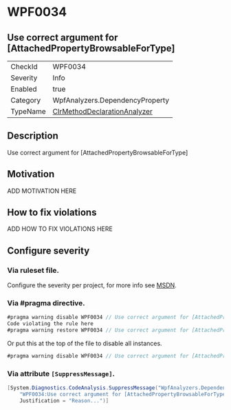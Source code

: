 # WPF0034
## Use correct argument for [AttachedPropertyBrowsableForType]

<!-- start generated table -->
<table>
<tr>
  <td>CheckId</td>
  <td>WPF0034</td>
</tr>
<tr>
  <td>Severity</td>
  <td>Info</td>
</tr>
<tr>
  <td>Enabled</td>
  <td>true</td>
</tr>
<tr>
  <td>Category</td>
  <td>WpfAnalyzers.DependencyProperty</td>
</tr>
<tr>
  <td>TypeName</td>
  <td><a href="https://github.com/DotNetAnalyzers/WpfAnalyzers/blob/master/WpfAnalyzers/NodeAnalyzers/ClrMethodDeclarationAnalyzer.cs">ClrMethodDeclarationAnalyzer</a></td>
</tr>
</table>
<!-- end generated table -->

## Description

Use correct argument for [AttachedPropertyBrowsableForType]

## Motivation

ADD MOTIVATION HERE

## How to fix violations

ADD HOW TO FIX VIOLATIONS HERE

<!-- start generated config severity -->
## Configure severity

### Via ruleset file.

Configure the severity per project, for more info see [MSDN](https://msdn.microsoft.com/en-us/library/dd264949.aspx).

### Via #pragma directive.
```C#
#pragma warning disable WPF0034 // Use correct argument for [AttachedPropertyBrowsableForType]
Code violating the rule here
#pragma warning restore WPF0034 // Use correct argument for [AttachedPropertyBrowsableForType]
```

Or put this at the top of the file to disable all instances.
```C#
#pragma warning disable WPF0034 // Use correct argument for [AttachedPropertyBrowsableForType]
```

### Via attribute `[SuppressMessage]`.

```C#
[System.Diagnostics.CodeAnalysis.SuppressMessage("WpfAnalyzers.DependencyProperty", 
    "WPF0034:Use correct argument for [AttachedPropertyBrowsableForType]", 
    Justification = "Reason...")]
```
<!-- end generated config severity -->